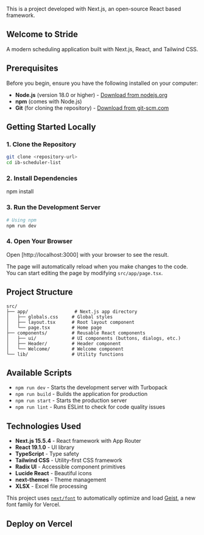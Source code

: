 This is a project developed with Next.js, an open-source React based framework.

## Welcome to Stride

A modern scheduling application built with Next.js, React, and Tailwind CSS.

## Prerequisites

Before you begin, ensure you have the following installed on your computer:

- **Node.js** (version 18.0 or higher) - [Download from nodejs.org](https://nodejs.org/)
- **npm** (comes with Node.js)
- **Git** (for cloning the repository) - [Download from git-scm.com](https://git-scm.com/)

## Getting Started Locally

### 1. Clone the Repository

```bash
git clone <repository-url>
cd ib-scheduler-list
```

### 2. Install Dependencies

npm install

### 3. Run the Development Server

```bash
# Using npm
npm run dev

```

### 4. Open Your Browser

Open [http://localhost:3000] with your browser to see the result.

The page will automatically reload when you make changes to the code. You can start editing the page by modifying `src/app/page.tsx`.

## Project Structure

```
src/
├── app/                 # Next.js app directory
│   ├── globals.css     # Global styles
│   ├── layout.tsx      # Root layout component
│   └── page.tsx        # Home page
├── components/         # Reusable React components
│   ├── ui/             # UI components (buttons, dialogs, etc.)
│   ├── Header/         # Header component
│   └── Welcome/        # Welcome component
└── lib/                # Utility functions
```

## Available Scripts

- `npm run dev` - Starts the development server with Turbopack
- `npm run build` - Builds the application for production
- `npm run start` - Starts the production server
- `npm run lint` - Runs ESLint to check for code quality issues

## Technologies Used

- **Next.js 15.5.4** - React framework with App Router
- **React 19.1.0** - UI library
- **TypeScript** - Type safety
- **Tailwind CSS** - Utility-first CSS framework
- **Radix UI** - Accessible component primitives
- **Lucide React** - Beautiful icons
- **next-themes** - Theme management
- **XLSX** - Excel file processing

This project uses [`next/font`](https://nextjs.org/docs/app/building-your-application/optimizing/fonts) to automatically optimize and load [Geist](https://vercel.com/font), a new font family for Vercel.


## Deploy on Vercel


